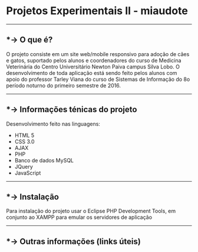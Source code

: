 <h1>Projetos Experimentais II - miaudote</h1>

-------------------------------------------------------
*-> O que é?
-------------------------------------------------------

O projeto consiste em um site web/mobile responsivo para adoção de cães e gatos, suportado pelos alunos e coordenadores do curso de Medicina Veterinária do Centro Universitário Newton Paiva campus Silva Lobo. O desenvolvimento de toda aplicação está sendo feito pelos alunos com apoio do professor Tarley Viana do curso de Sistemas de Informação do 8o período noturno do primeiro semestre de 2016.

-------------------------------------------------------
*-> Informações ténicas do projeto
-------------------------------------------------------

Desenvolvimento feito nas linguagens:
  - HTML 5
  - CSS 3.0
  - AJAX
  - PHP
  - Banco de dados MySQL
  - JQuery
  - JavaScript
  
-------------------------------------------------------
*-> Instalação
-------------------------------------------------------

Para instalação do projeto usar o Eclipse PHP Development Tools, em conjunto ao XAMPP para emular os servidores de aplicação

-------------------------------------------------------
*-> Outras informações (links úteis)
-------------------------------------------------------
